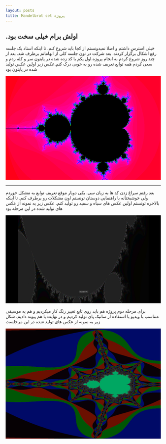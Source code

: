 ```yaml
---
layout: posts
title: Mandelbrot set پروژه
---
```


## .اولش برام خیلی سخت بود

<!-- [my favorite website](http://www.google.com) -->

خیلی استرس داشتم و اصلا نمیدونستم از کجا باید شروع کنم. تا اینکه استاد یک جلسه رفع اشکال برگزار کردند.  بعد شرکت در تون جلسه کلی از ابهاماتم برطرف شد. بعد از چند روز شروع کردم به انجام پروژه.اول یکم با کد زده شده در پایتون سر و کله زدم و سعی کردم همه توابع تعریف شده رو به خوبی درک کنم.عکس زیر اولین عکس تولید شده در پایتون بود

![alt text](../assets/images/output.jpg "first output in python")

---
<!-- **Test**: This is atest -->


بعد رفتم سراغ زدن کد ها به زبان سی. یکی دوبار موقع تعریف توابع به مشکل خوردم ولی خوشبختانه با راهنمایی دوستان تونستم اون مشکلات رو برطرف کنم. تا اینکه بالاخره تونستم اولین عکس های سیاه و سفید رو تولید کنم. عکس زیر یه نمونه از عکس های تولید شده در این مرحله بود
 
![alt text](../assets/images/c_out.jpg "output in C")


برای مرحله دوم پروژه هم باید روی تابع تغییر رنگ کار میکردیم و هم یه موسیقی متناسب با ویدیو با استفاده از سانیک پای تولید کردیم و در نهایت با هم پیوند دادیم. شکل زیر یه نمونه از عکس های تولید شده در این مرحلست

![alt text](../assets/images/finaloutput.jpg "finaloutput in C")
